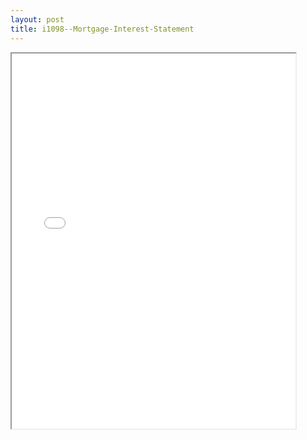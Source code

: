 ```yaml
---
layout: post
title: i1098--Mortgage-Interest-Statement
---
```


<div class="pdf-container">
<iframe src="/ea/_pdf-2-md/i1098--Mortgage-Interest-Statement.pdf" height="600" width="90%" allowFullScreen="true"></iframe>
</div>

